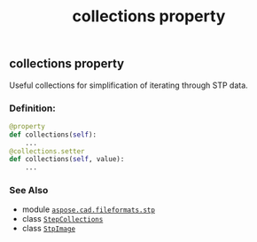 ﻿---
title: collections property
second_title: Aspose.CAD for Python via .NET API References
description: 
type: docs
weight: 150
url: /python-net/aspose.cad.fileformats.stp/stpimage/collections/
is_root: false
---

## collections property


Useful collections for simplification of iterating through STP data.
### Definition:
```python
@property
def collections(self):
    ...
@collections.setter
def collections(self, value):
    ...
```

### See Also
* module [`aspose.cad.fileformats.stp`](../../)
* class [`StepCollections`](/cad/python-net/aspose.cad.fileformats.stp.helpers/stepcollections)
* class [`StpImage`](/cad/python-net/aspose.cad.fileformats.stp/stpimage)
